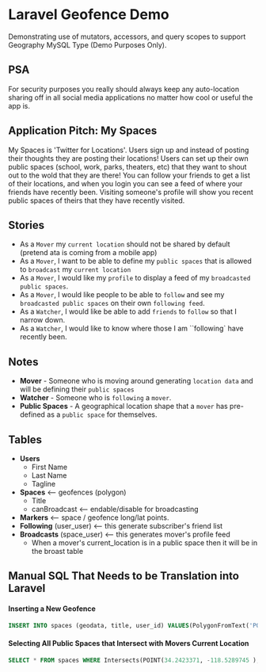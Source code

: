 # Laravel Geofence Demo

Demonstrating use of mutators, accessors, and query scopes to support Geography MySQL 
Type (Demo Purposes Only). 

## PSA
For security purposes you really should always keep any auto-location 
sharing off in all social media applications no matter how cool or useful the app is. 

## Application Pitch: My Spaces
My Spaces is 'Twitter for Locations'. Users sign up and instead of posting their thoughts they 
are posting their locations! Users can set up their own public spaces (school, work, parks, 
theaters, etc) that they want to shout out to the wold that they are there! You can follow your 
friends to get a list of their locations, and when you login you can see a feed of where your 
friends have recently been. Visiting someone's profile will show you recent public spaces of theirs that they have recently visited.

## Stories
- As a ``Mover`` my ``current location`` should not be shared by default (pretend ata is coming from a mobile app)
- As a ``Mover``, I want to be able to define my ``public spaces`` that is allowed to 
  ``broadcast`` my ``current location``
- As a ``Mover``, I would like my ``profile`` to display a feed of my ``broadcasted public spaces``.
- As a ``Mover``, I would like people to be able to ``follow`` and see my ``broadcasted public spaces`` on their own ``following feed``. 
- As a ``Watcher``, I would like be able to add ``friends`` to ``follow`` 
  so that I narrow down.
- As a ``Watcher``, I would like to know where those I am ``following` have recently been.


## Notes
- **Mover** - Someone who is moving around generating ``location data`` and will be defining their ``public spaces``
- **Watcher** - Someone who is ``following`` a ``mover``.
- **Public Spaces** - A geographical location shape that a ``mover`` has pre-defined as a ``public space`` for themselves.

  
## Tables
- **Users**
  - First Name
  - Last Name
  - Tagline
- **Spaces** <-- geofences (polygon)
  - Title
  - canBroadcast <-- endable/disable for broadcasting
- **Markers** <-- space / geofence long/lat points. 
- **Following** (user_user) <-- this generate subscriber's friend list
- **Broadcasts** (space_user) <-- this generates mover's profile feed
  - When a mover's current_location is in a public space then it will be in the broast table

## Manual SQL That Needs to be Translation into Laravel

#### Inserting a New Geofence
```sql
INSERT INTO spaces (geodata, title, user_id) VALUES(PolygonFromText('POLYGON((34.2424235 -118.5290969, 34.2422782 -118.5290969, 34.2422771 -118.5288421, 34.24242459999999 -118.52884680000001, 34.2424235 -118.5290969))'), 'My Public Space Name',1 );
```
#### Selecting All Public Spaces that Intersect with Movers Current Location
```sql
SELECT * FROM spaces WHERE Intersects(POINT(34.2423371, -118.5289745 ), geodata);
```

